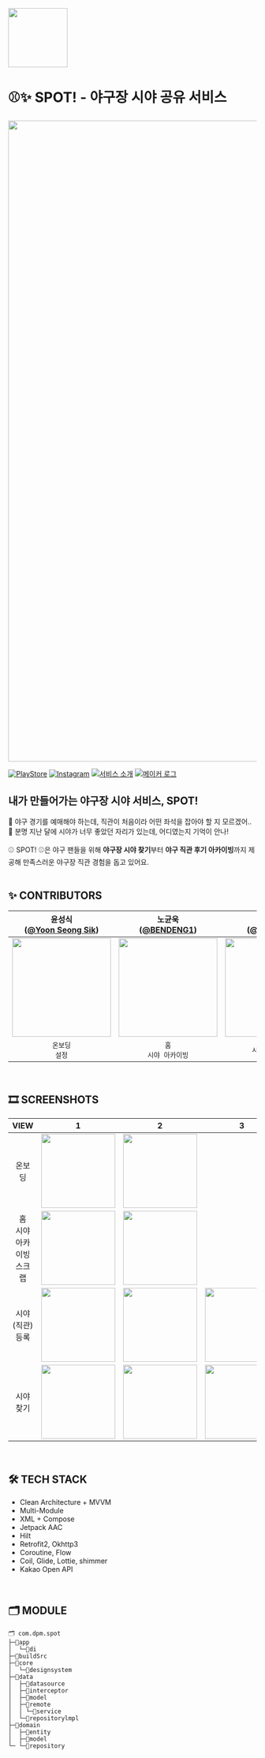 <img src="https://github.com/user-attachments/assets/b6eeca99-3f2e-479c-8767-2500eb93419e" width=120 />

# ⚾️✨ SPOT! - 야구장 시야 공유 서비스
<p align="center"><img src="https://github.com/user-attachments/assets/649f9f8f-92dd-4365-ac20-88279b9f6b29" width=1300></p>

[![PlayStore](http://img.shields.io/badge/PlayStore-34A853?style=flat&logo=android&logoColor=white&link=https://play.google.com/store/apps/details?id=com.dpm.spot)](https://play.google.com/store/apps/details?id=com.dpm.spot)
[![Instagram](http://img.shields.io/badge/Instagram-E4405F?style=flat&logo=instagram&logoColor=white&link=https://www.instagram.com/spot_baseballview/)](https://www.instagram.com/spot_baseballview/)
[![서비스 소개](http://img.shields.io/badge/서비스_소개-1976D2?style=flat&logo=notion&logoColor=white&link=https://bit.ly/3YxsqXe)](https://bit.ly/3YxsqXe)
[![메이커 로그](http://img.shields.io/badge/메이커_로그-81B441?style=flat&logo=Pinboard&logoColor=white&link=https://dis.qa/fbtJ9H)](https://dis.qa/fbtJ9H)

## **내가 만들어가는 야구장 시야 서비스, SPOT!**
🧐 야구 경기를 예매해야 하는데, 직관이 처음이라 어떤 좌석을 잡아야 할 지 모르겠어..
</br>
🧐 분명 지난 달에 시야가 너무 좋았던 자리가 있는데, 어디였는지 기억이 안나! 
</br>
</br>
⚾️ SPOT! ⚾️은 야구 팬들을 위해 **야구장 시야 찾기**부터 **야구 직관 후기 아카이빙**까지 제공해 만족스러운 야구장 직관 경험을 돕고 있어요.
</br>
</br>

## ✨ CONTRIBUTORS
|                                   윤성식<br/>([@Yoon Seong Sik](https://github.com/SsongSik))                                    |                                      노균욱<br/>([@BENDENG1](https://github.com/BENDENG1))                                       |                                  박민주<br/>([@Minju Park](https://github.com/minju1459))                                   |                                    조관희<br/>([@Jokwanhee](https://github.com/Jokwanhee))                                     |
|:---------------------------------------------------------------------------------------------------------------------------:|:---------------------------------------------------------------------------------------------------------------------------:|:---------------------------------------------------------------------------------------------------------------------------:|:---------------------------------------------------------------------------------------------------------------------------:|
| <img width="200px" src="https://github.com/user-attachments/assets/f9c62e48-d121-4613-ae88-f1aad8ae3a1e"/> | <img width="200px" src="https://github.com/user-attachments/assets/f4c41e8b-2924-4eac-a140-29f49cc29ac0"/> | <img width="200px" src="https://github.com/user-attachments/assets/c4080e1c-b242-42f9-9027-6d8a191c6745"/> | <img width="200px" src="https://github.com/user-attachments/assets/65b0a3b6-a1c3-4d73-93ce-c860eadd0e74"/> |
|                                                      `온보딩`<br/>`설정`                                                      |                                               `홈`<br/>`시야 아카이빙`                                              |                                          `시야(직관)등록`                                           |                                                      `시야 찾기`                                                      |
</br>


## 🎞️ SCREENSHOTS
|       VIEW       |                                                              1                                                              |                                                              2                                                              |                                                              3                                                              
|:-------------:|:---------------------------------------------------------------------------------------------------------------------------:|:---------------------------------------------------------------------------------------------------------------------------:|:---------------------------------------------------------------------------------------------------------------------------:|
| 온보딩 | <img width="150px" src="https://github.com/user-attachments/assets/8cdd24b9-6848-4239-b10a-ff4adbb40876"/> | <img width="150px" src="https://github.com/user-attachments/assets/7e63226f-1672-47e5-86ca-e30442d9f61a"/> |                                                     |
| 홈 <br> 시야 아카이빙 <br> 스크랩 | <img width="150px" src="https://github.com/user-attachments/assets/a59b854f-8df1-4c3e-ad60-3ff46319e366"/> | <img width="150px" src="https://github.com/user-attachments/assets/6b00337b-e257-49f4-a66e-5b0ae63bf96f"/> | 
| 시야(직관) 등록 | <img width="150px" src="https://github.com/user-attachments/assets/a6b12d43-cc98-4cab-9228-d368605eb843"/> | <img width="150px" src="https://github.com/user-attachments/assets/957bf91c-453c-4b81-aedf-05970b09a681"/> | <img width="150px" src="https://github.com/user-attachments/assets/cf17274a-164e-46d9-bdfe-aa78e8222d62"/> 
| 시야 찾기 | <img width="150px" src="https://github.com/user-attachments/assets/96e0722a-f7df-4d39-9308-915bdc99c322"/> | <img width="150px" src="https://github.com/user-attachments/assets/73f3c2f2-96bc-4a87-94fb-51998ff9996f"/> |  <img width="150px" src="https://github.com/user-attachments/assets/98a2f019-426f-4498-9c48-e5703fe82f97"/> | 
</br>


## 🛠️ TECH STACK
  - Clean Architecture + MVVM
  - Multi-Module
  - XML + Compose
  - Jetpack AAC
  - Hilt
  - Retrofit2, Okhttp3
  - Coroutine, Flow
  - Coil, Glide, Lottie, shimmer
  - Kakao Open API
</br>

## 🗂️ MODULE
```
🗂️ com.dpm.spot
├─📂app
│  └─📂di
├─📂buildSrc
├─📂core
│  └─📂designsystem
├─📂data
│  ├─📂datasource
│  ├─📂interceptor
│  ├─📂model
│  ├─📂remote
│  │ └─📂service
│  └─📂repositorylmpl
├─📂domain
│  ├─📂entity
│  ├─📂model
└─ └─📂repository

```


